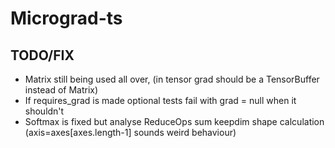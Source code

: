 # Micrograd-ts

## TODO/FIX
* Matrix still being used all over, (in tensor grad should be a TensorBuffer instead of Matrix)
* If requires_grad is made optional tests fail with grad = null when it shouldn't
* Softmax is fixed but analyse ReduceOps sum keepdim shape calculation (axis=axes[axes.length-1] sounds weird behaviour)